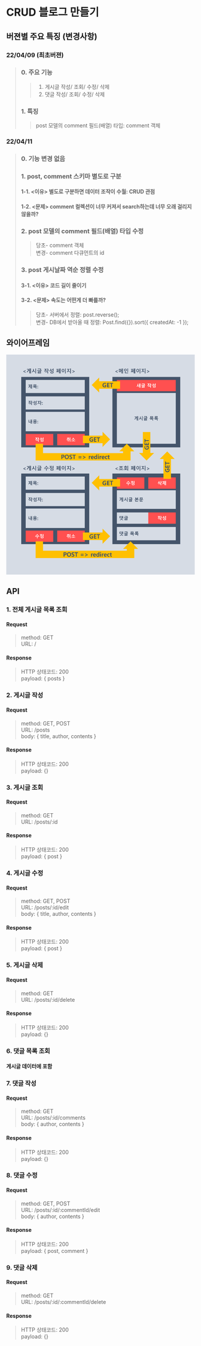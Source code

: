 # CRUD 블로그 만들기

## 버젼별 주요 특징 (변경사항)
### 22/04/09 (최초버젼)
> ### 0. 주요 기능
>> 1. 게시글 작성/ 조회/ 수정/ 삭제   
>> 2. 댓글 작성/ 조회/ 수정/ 삭제
> ### 1. 특징
>> post 모델의 comment 필드(배열) 타입: comment 객체 

### 22/04/11
> ### 0. 기능 변경 없음
> ### 1. post, comment 스키마 별도로 구분
> #### 1-1. <이유> 별도로 구분하면 데이터 조작이 수월: CRUD 관점   
> #### 1-2. <문제> comment 컬렉션이 너무 커져서 search하는데 너무 오래 걸리지 않을까?
> ### 2. post 모델의 comment 필드(배열) 타입 수정 
>> 당초- comment 객체   
>> 변경- comment 다큐먼트의 id
> ### 3. post 게시날짜 역순 정렬 수정
> #### 3-1. <이유> 코드 길이 줄이기   
> #### 3-2. <문제> 속도는 어떤게 더 빠를까? 
>> 당초- 서버에서 정렬: post.reverse();   
>> 변경- DB에서 받아올 때 정렬: Post.find({}).sort({ createdAt: -1 });
> 

## 와이어프레임
<img src="./img/framework.png" alt=""/>

## API
### 1. 전체 게시글 목록 조회
#### Request
> method: GET   
> URL: /    

#### Response
> HTTP 상태코드: 200    
> payload: { posts }

### 2. 게시글 작성
#### Request
> method: GET, POST   
> URL: /posts   
> body: { title, author, contents }

#### Response
> HTTP 상태코드: 200    
> payload: {}   

### 3. 게시글 조회
#### Request
> method: GET   
> URL: /posts/:id

#### Response
> HTTP 상태코드: 200    
> payload: { post }

### 4. 게시글 수정
#### Request
> method: GET, POST   
> URL: /posts/:id/edit   
> body: { title, author, contents }

#### Response
> HTTP 상태코드: 200    
> payload: { post }

### 5. 게시글 삭제
#### Request
> method: GET   
> URL: /posts/:id/delete

#### Response
> HTTP 상태코드: 200    
> payload: {}

### 6. 댓글 목록 조회
#### 게시글 데이터에 포함 

### 7. 댓글 작성
#### Request
> method: GET   
> URL: /posts/:id/comments   
> body: { author, contents } 

#### Response
> HTTP 상태코드: 200    
> payload: {}

### 8. 댓글 수정
#### Request
> method: GET, POST   
> URL: /posts/:id/:commentId/edit   
> body: { author, contents }

#### Response
> HTTP 상태코드: 200    
> payload: { post, comment }

### 9. 댓글 삭제
#### Request
> method: GET   
> URL: /posts/:id/:commentId/delete

#### Response
> HTTP 상태코드: 200    
> payload: {}
